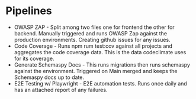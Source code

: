 # Pipelines

* OWASP ZAP - Split among two files one for frontend the other for backend. Manually triggered and runs OWASP Zap
  against the production environments. Creating github issues for any issues.
* Code Coverage - Runs npm rum test:cov against all projects and aggregates the code coverage data. This is the data
  codeclimate uses for its coverage.
* Generate Schemaspy Docs - This runs migrations then runs schemaspy against the environment. Triggered on Main merged
  and keeps the Schemaspy docs up to date.
* E2E Testing w/ Playwright - E2E automation tests. Runs once daily and has an attached report of any failures.
